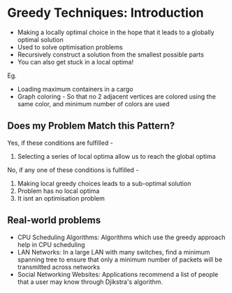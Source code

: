 # Greedy Techniques: Introduction

- Making a locally optimal choice in the hope that it leads to a globally optimal solution
- Used to solve optimisation problems
- Recursively construct a solution from the smallest possible parts
- You can also get stuck in a local optima!

Eg.
- Loading maximum containers in a cargo
- Graph coloring - So that no 2 adjacent vertices are colored using the same color, and minimum number of colors are used

## Does my Problem Match this Pattern?

Yes, if these conditions are fulfilled -

1. Selecting a series of local optima allow us to reach the global optima

No, if any one of these conditions is fulfilled -

1. Making local greedy choices leads to a sub-optimal solution
2. Problem has no local optima
3. It isnt an optimisation problem

## Real-world problems

- CPU Scheduling Algorithms: Algorithms which use the greedy approach help in CPU scheduling 
- LAN Networks: In a large LAN with many switches, find a minimum spanning tree to ensure that only a minimum number of packets will be transmitted across networks
- Social Networking Websites: Applications recommend a list of people that a user may know through Djikstra's algorithm.